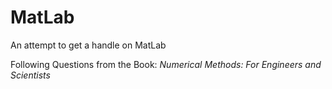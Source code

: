 # MatLab
An attempt to get a handle on MatLab

Following Questions from the Book: *Numerical Methods: For Engineers and Scientists*
